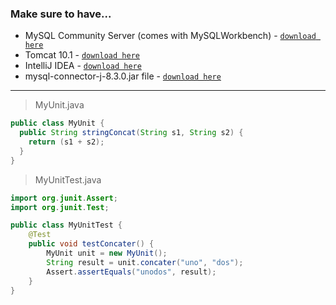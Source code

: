 ### Make sure to have...
- MySQL Community Server (comes with MySQLWorkbench) - [`download here`](https://dev.mysql.com/downloads/file/?id=526408)
- Tomcat 10.1 - [`download here`](https://dlcdn.apache.org/tomcat/tomcat-10/v10.1.23/bin/apache-tomcat-10.1.23.exe)
- IntelliJ IDEA - [`download here`](https://www.jetbrains.com/idea/download/download-thanks.html?platform=windows&code=IIC)
- mysql-connector-j-8.3.0.jar file - [`download here`](https://dev.mysql.com/downloads/file/?id=525082)
----
> MyUnit.java

```java
public class MyUnit {
  public String stringConcat(String s1, String s2) {
    return (s1 + s2);
  }
}
```

> MyUnitTest.java

```java
import org.junit.Assert;
import org.junit.Test;

public class MyUnitTest {
    @Test
    public void testConcater() {
        MyUnit unit = new MyUnit();
        String result = unit.concater("uno", "dos");
        Assert.assertEquals("unodos", result);
    }
}

```
